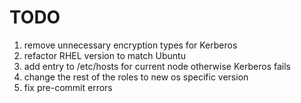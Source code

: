 # TODO

1. remove unnecessary encryption types for Kerberos
2. refactor RHEL version to match Ubuntu
3. add entry to /etc/hosts for current node otherwise Kerberos fails
4. change the rest of the roles to new os specific version
5. fix pre-commit errors